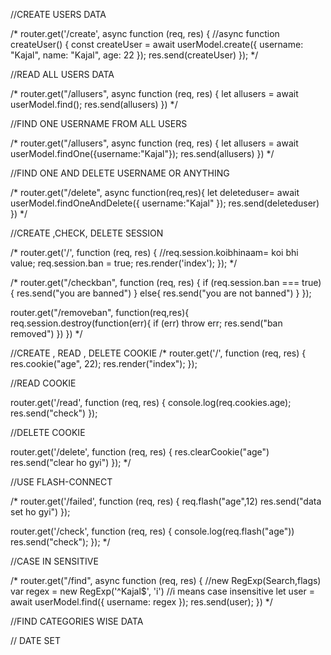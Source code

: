 //CREATE USERS DATA

/*
router.get('/create', async function (req, res) {
  //async function createUser() {
  const createUser = await userModel.create({
    username: "Kajal",
    name: "Kajal",
    age: 22
  });
  res.send(createUser)
});
 */

//READ ALL USERS DATA

/*
 router.get("/allusers", async function (req, res) {
 let allusers = await userModel.find();
 res.send(allusers)
})
 */

//FIND ONE USERNAME FROM ALL USERS

/*
 router.get("/allusers", async function (req, res) {
  let allusers = await userModel.findOne({username:"Kajal"});
  res.send(allusers)
})
 */


//FIND ONE AND DELETE USERNAME OR ANYTHING

/*
 router.get("/delete", async function(req,res){
  let deleteduser= await userModel.findOneAndDelete({
    username:"Kajal"
  });
  res.send(deleteduser)
})
  */


//CREATE ,CHECK, DELETE SESSION

/* router.get('/', function (req, res) {
 //req.session.koibhinaam= koi bhi value;
  req.session.ban = true;
  res.render('index');
}); */


/*
 router.get("/checkban", function (req, res) {
  if (req.session.ban === true) {
    res.send("you are banned")
  }
  else{
    res.send("you are not banned")
  }
});

router.get("/removeban", function(req,res){
  req.session.destroy(function(err){
   if (err) throw err;
    res.send("ban removed")
  })
})
  */


//CREATE , READ , DELETE COOKIE
/*
router.get('/', function (req, res) {
res.cookie("age", 22);
res.render("index");
});

//READ COOKIE

router.get('/read', function (req, res) {
console.log(req.cookies.age);
res.send("check")
});

//DELETE COOKIE

router.get('/delete', function (req, res) {
res.clearCookie("age")
res.send("clear ho gyi")
});
*/


//USE FLASH-CONNECT

/* router.get('/failed', function (req, res) {
  req.flash("age",12)
  res.send("data set ho gyi")
});

router.get('/check', function (req, res) {
  console.log(req.flash("age"))
  res.send("check");
});
 */

//CASE IN SENSITIVE

/* router.get("/find", async function (req, res) {
  //new RegExp(Search,flags)
  var regex = new RegExp('^Kajal$', 'i')   //i means case insensitive
  let user = await userModel.find({ username: regex });
  res.send(user);
})
 */

//FIND CATEGORIES WISE DATA

   <!-- let user = await userModel.find({categories: {$all : ['sweetest','kind']}});
 -->

 // DATE SET
 <!-- //var date1=new Date ('yyyy-mm-dd')
  var date1=new Date ('2024-06-20');
  var date2=new Date ('2024-06-25');
   -->